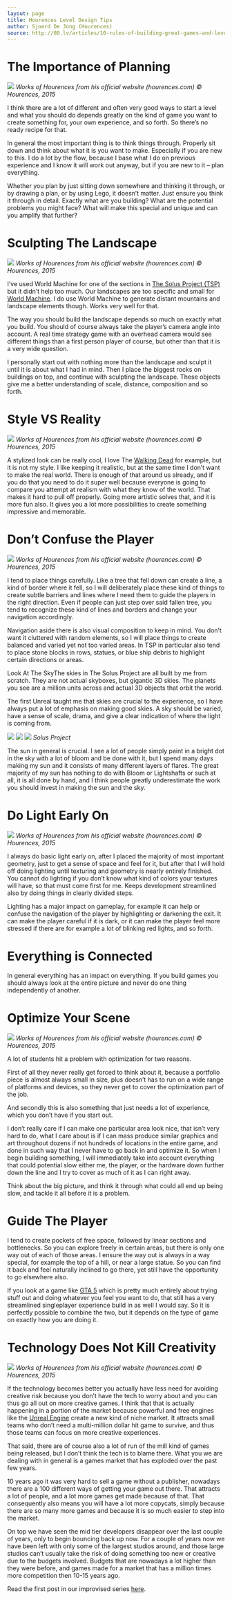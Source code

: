 ```yaml
---
layout: page
title: Hourences Level Design Tips
author: Sjoerd De Jong (Hourences)
source: http://80.lv/articles/10-rules-of-building-great-games-and-levels/
---
```


# The Importance of Planning
![ ][Hourences Intro]
<cite>Works of Hourences from his official website (hourences.com) © Hourences, 2015</cite>

I think there are a lot of different and often very good ways to start a level and what you should do depends greatly on the kind of game you want to create something for, your own experience, and so forth. So there’s no ready recipe for that.

In general the most important thing is to think things through. Properly sit down and think about what it is you want to make. Especially if you are new to this. I do a lot by the flow, because I base what I do on previous experience and I know it will work out anyway, but if you are new to it – plan everything.

Whether you plan by just sitting down somewhere and thinking it through, or by drawing a plan, or by using Lego, it doesn’t matter. Just ensure you think it through in detail. Exactly what are you building? What are the potential problems you might face? What will make this special and unique and can you amplify that further?

# Sculpting The Landscape
![ ][Hourences Staircase]
<cite>Works of Hourences from his official website (hourences.com) © Hourences, 2015</cite>

I’ve used World Machine for one of the sections in [The Solus Project (TSP)](http://80.lv/articles/the-solus-project-unreal-engine4-interview/) but it didn’t help too much. Our landscapes are too specific and small for [World Machine](http://80.lv/vendors/world-machine/). I do use World Machine to generate distant mountains and landscape elements though. Works very well for that.

The way you should build the landscape depends so much on exactly what you build. You should of course always take the player’s camera angle into account. A real time strategy game with an overhead camera would see different things than a first person player of course, but other than that it is a very wide question.

I personally start out with nothing more than the landscape and sculpt it until it is about what I had in mind. Then I place the biggest rocks on buildings on top, and continue with sculpting the landscape. These objects give me a better understanding of scale, distance, composition and so forth.

# Style VS Reality
![ ][Hourences Asian]
<cite>Works of Hourences from his official website (hourences.com) © Hourences, 2015</cite>

A stylized look can be really cool, I love The [Walking Dead](https://www.telltalegames.com/walkingdead/) for example, but it is not my style. I like keeping it realistic, but at the same time I don’t want to make the real world. There is enough of that around us already, and if you do that you need to do it super well because everyone is going to compare you attempt at realism with what they know of the world. That makes it hard to pull off properly. Going more artistic solves that, and it is more fun also. It gives you a lot more possibilities to create something impressive and memorable.

# Don’t Confuse the Player
![ ][Hourences Cave]
<cite>Works of Hourences from his official website (hourences.com) © Hourences, 2015</cite>

I tend to place things carefully. Like a tree that fell down can create a line, a kind of border where it fell, so I will deliberately place these kind of things to create subtle barriers and lines where I need them to guide the players in the right direction. Even if people can just step over said fallen tree, you tend to recognize these kind of lines and borders and change your navigation accordingly.

Navigation aside there is also visual composition to keep in mind. You don’t want it cluttered with random elements, so I will place things to create balanced and varied yet not too varied areas. In TSP in particular also tend to place stone blocks in rows, statues, or blue ship debris to highlight certain directions or areas.

Look At The SkyThe skies in The Solus Project are all built by me from scratch. They are not actual skyboxes, but gigantic 3D skies. The planets you see are a million units across and actual 3D objects that orbit the world.

The first Unreal taught me that skies are crucial to the experience, so I have always put a lot of emphasis on making good skies. A sky should be varied, have a sense of scale, drama, and give a clear indication of where the light is coming from.

![][Solus 1]
![][Solus 2]
![][Solus 3]
<cite>Solus Project</cite>

The sun in general is crucial. I see a lot of people simply paint in a bright dot in the sky with a lot of bloom and be done with it, but I spend many days making my sun and it consists of many different layers of flares. The great majority of my sun has nothing to do with Bloom or Lightshafts or such at all, it is all done by hand, and I think people greatly underestimate the work you should invest in making the sun and the sky.

# Do Light Early On
![][Hourences Space]
<cite>Works of Hourences from his official website (hourences.com) © Hourences, 2015</cite>

I always do basic light early on, after I placed the majority of most important geometry, just to get a sense of space and feel for it, but after that I will hold off doing lighting until texturing and geometry is nearly entirely finished. You cannot do lighting if you don’t know what kind of colors your textures will have, so that must come first for me. Keeps development streamlined also by doing things in clearly divided steps.

Lighting has a major impact on gameplay, for example it can help or confuse the navigation of the player by highlighting or darkening the exit. It can make the player careful if it is dark, or it can make the player feel more stressed if there are for example a lot of blinking red lights, and so forth.

# Everything is Connected
In general everything has an impact on everything. If you build games you should always look at the entire picture and never do one thing independently of another.

# Optimize Your Scene
![][Hourences Factory]
<cite>Works of Hourences from his official website (hourences.com) © Hourences, 2015</cite>

A lot of students hit a problem with optimization for two reasons.

First of all they never really get forced to think about it, because a portfolio piece is almost always small in size, plus doesn’t has to run on a wide range of platforms and devices, so they never get to cover the optimization part of the job.

And secondly this is also something that just needs a lot of experience, which you don’t have if you start out.

I don’t really care if I can make one particular area look nice, that isn’t very hard to do, what I care about is if I can mass produce similar graphics and art throughout dozens if not hundreds of locations in the entire game, and done in such way that I never have to go back in and optimize it. So when I begin building something, I will immediately take into account everything that could potential slow either me, the player, or the hardware down further down the line and I try to cover as much of it as I can right away.

Think about the big picture, and think it through what could all end up being slow, and tackle it all before it is a problem.

# Guide The Player
I tend to create pockets of free space, followed by linear sections and bottlenecks. So you can explore freely in certain areas, but there is only one way out of each of those areas. I ensure the way out is always in a way special, for example the top of a hill, or near a large statue. So you can find it back and feel naturally inclined to go there, yet still have the opportunity to go elsewhere also.

If you look at a game like [GTA 5](http://80.lv/articles/gta-v-beats-skyrim/) which is pretty much entirely about trying stuff out and doing whatever you feel you want to do, that still has a very streamlined singleplayer experience build in as well I would say. So it is perfectly possible to combine the two, but it depends on the type of game on exactly how you are doing it.

# Technology Does Not Kill Creativity
![][Hourences Staircase]
<cite>Works of Hourences from his official website (hourences.com) © Hourences, 2015</cite>

If the technology becomes better you actually have less need for avoiding creative risk because you don’t have the tech to worry about and you can thus go all out on more creative games. I think that that is actually happening in a portion of the market because powerful and free engines like the [Unreal Engine](http://80.lv/vendors/epic-games/) create a new kind of niche market. It attracts small teams who don’t need a multi-million dollar hit game to survive, and thus those teams can focus on more creative experiences.

That said, there are of course also a lot of run of the mill kind of games being released, but I don’t think the tech is to blame there. What you we are dealing with in general is a games market that has exploded over the past few years.

10 years ago it was very hard to sell a game without a publisher, nowadays there are a 100 different ways of getting your game out there. That attracts a lot of people, and a lot more games get made because of that. That consequently also means you will have a lot more copycats, simply because there are so many more games and because it is so much easier to step into the market.

On top we have seen the mid tier developers disappear over the last couple of years, only to begin bouncing back up now. For a couple of years now we have been left with only some of the largest studios around, and those large studios can’t usually take the risk of doing something too new or creative due to the budgets involved. Budgets that are nowadays a lot higher than they were before, and games made for a market that has a million times more competition then 10-15 years ago.

Read the first post in our improvised series [here](http://80.lv/articles/the-solus-project-unreal-engine4-interview/).

[Hourences Intro]: /img/Hourences/Intro.jpg
[Hourences Staircase]: /img/Hourences/Staircase.jpg
[Hourences Asian]: /img/Hourences/Asian.jpg
[Hourences Cave]: /img/Hourences/Cave.jpg
[Hourences Space]: /img/Hourences/Space.jpg
[Hourences Factory]: /img/Hourences/Factory.jpg
[Solus 1]: /img/Hourences/Solus1.jpg
[Solus 2]: /img/Hourences/Solus2.jpg
[Solus 3]: /img/Hourences/Solus3.jpg